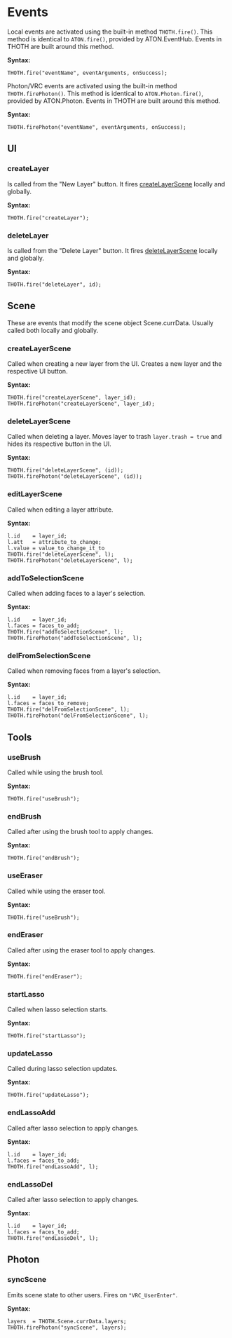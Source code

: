 # Events

Local events are activated using the built-in method `THOTH.fire()`. This method is identical to `ATON.fire()`, provided by ATON.EventHub. Events in THOTH are built around this method.

**Syntax:**

```
THOTH.fire("eventName", eventArguments, onSuccess);
```

Photon/VRC events are activated using the built-in method `THOTH.firePhoton()`. This method is identical to `ATON.Photon.fire()`, provided by ATON.Photon. Events in THOTH are built around this method.

**Syntax:**

```
THOTH.firePhoton("eventName", eventArguments, onSuccess);
```

## UI

### createLayer
Is called from the "New Layer" button. It fires [createLayerScene](#createlayerscene) locally and globally.

**Syntax:**

```
THOTH.fire("createLayer");
```

### deleteLayer
Is called from the "Delete Layer" button. It fires [deleteLayerScene](#deletelayerscene) locally and globally.

**Syntax:**

```
THOTH.fire("deleteLayer", id);
```


## Scene

These are events that modify the scene object Scene.currData. Usually called both locally and globally.

### createLayerScene

Called when creating a new layer from the UI. Creates a new layer and the respective UI button.

**Syntax:**

```
THOTH.fire("createLayerScene", layer_id);
THOTH.firePhoton("createLayerScene", layer_id);
```

### deleteLayerScene

Called when deleting a layer. Moves layer to trash `layer.trash = true` and hides its respective button in the UI.

**Syntax:**

```
THOTH.fire("deleteLayerScene", (id));
THOTH.firePhoton("deleteLayerScene", (id));
```

### editLayerScene

Called when editing a layer attribute.

**Syntax:**

```
l.id    = layer_id;
l.att   = attribute_to_change;
l.value = value_to_change_it_to
THOTH.fire("deleteLayerScene", l);
THOTH.firePhoton("deleteLayerScene", l);
```

### addToSelectionScene

Called when adding faces to a layer's selection.

**Syntax:**

```
l.id    = layer_id;
l.faces = faces_to_add;
THOTH.fire("addToSelectionScene", l);
THOTH.firePhoton("addToSelectionScene", l);
```

### delFromSelectionScene

Called when removing faces from a layer's selection.

**Syntax:**

```
l.id    = layer_id;
l.faces = faces_to_remove;
THOTH.fire("delFromSelectionScene", l);
THOTH.firePhoton("delFromSelectionScene", l);
```

<!---- Tools ---->
## Tools

<!-- Brush -->
### useBrush

Called while using the brush tool.

**Syntax:**

```
THOTH.fire("useBrush");
```

### endBrush

Called after using the brush tool to apply changes.

**Syntax:**

```
THOTH.fire("endBrush");
```

<!-- Eraser -->
### useEraser

Called while using the eraser tool.

**Syntax:**

```
THOTH.fire("useBrush");
```

### endEraser

Called after using the eraser tool to apply changes.

**Syntax:**

```
THOTH.fire("endEraser");
```

<!-- Lasso -->
### startLasso

Called when lasso selection starts.

**Syntax:**

```
THOTH.fire("startLasso");
```

### updateLasso

Called during lasso selection updates.

**Syntax:**

```
THOTH.fire("updateLasso");
```

### endLassoAdd

Called after lasso selection to apply changes.

**Syntax:**

```
l.id    = layer_id;
l.faces = faces_to_add;
THOTH.fire("endLassoAdd", l);
```

### endLassoDel

Called after lasso selection to apply changes.

**Syntax:**

```
l.id    = layer_id;
l.faces = faces_to_add;
THOTH.fire("endLassoDel", l);
```

<!---- Photon ---->
## Photon

<!-- syncScene -->
### syncScene

Emits scene state to other users. Fires on `"VRC_UserEnter"`.

**Syntax:**

```
layers  = THOTH.Scene.currData.layers;
THOTH.firePhoton("syncScene", layers);
```
